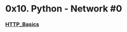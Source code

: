 # 0x10. Python - Network #0

### [HTTP_Basics](https://www3.ntu.edu.sg/home/ehchua/programming/webprogramming/HTTP_Basics.html)